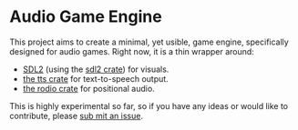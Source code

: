 # Audio Game Engine

This project aims to create a minimal, yet usible, game engine, specifically designed for audio games. Right now, it is a thin wrapper around:

* [SDL2](https://www.libsdl.org) (using the [sdl2 crate](https://crates.io/crates/sdl2)) for visuals.
* [the tts crate](https://crates.io/crates/tts) for text-to-speech output.
* [the rodio crate](https://crates.io/crates/rodio) for positional audio.

This is highly experimental so far, so if you have any ideas or would like to contribute, please [sub mit an issue](https;//github.com/mcb2003/audio-game-engine-rs/issues).
